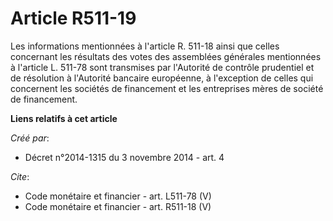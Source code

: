 # Article R511-19

Les informations mentionnées à l'article R. 511-18 ainsi que celles concernant les résultats des votes des assemblées
générales mentionnées à l'article L. 511-78 sont transmises par l'Autorité de contrôle prudentiel et de résolution à
l'Autorité bancaire européenne, à l'exception de celles qui concernent les sociétés de financement et les entreprises mères
de société de financement.

**Liens relatifs à cet article**

_Créé par_:

  - Décret n°2014-1315 du 3 novembre 2014 - art. 4

_Cite_:

  - Code monétaire et financier - art. L511-78 (V)
  - Code monétaire et financier - art. R511-18 (V)
